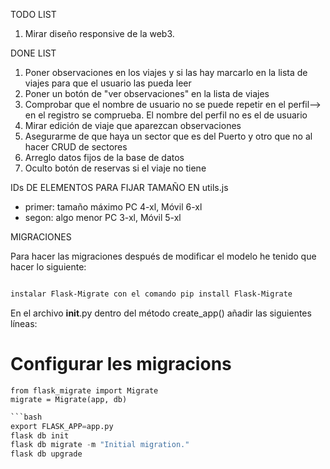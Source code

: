 TODO LIST
1. Mirar diseño responsive de la web3. 

DONE LIST
1. Poner observaciones en los viajes y si las hay marcarlo en la lista de viajes para que el usuario las pueda leer
2. Poner un botón de "ver observaciones" en la lista de viajes
3. Comprobar que el nombre de usuario no se puede repetir en el perfil--> en el registro se comprueba. El nombre del perfil no es el de usuario
4. Mirar edición de viaje que aparezcan observaciones
5. Asegurarme de que haya un sector que es del Puerto y otro que no al hacer CRUD de sectores
6. Arreglo datos fijos de la base de datos
7. Oculto botón de reservas si el viaje no tiene

IDs DE ELEMENTOS PARA FIJAR TAMAÑO EN utils.js

- primer: tamaño máximo PC 4-xl, Móvil 6-xl
- segon: algo menor  PC 3-xl, Móvil 5-xl

MIGRACIONES

Para hacer las migraciones después de modificar el modelo he tenido que hacer lo siguiente:
```bash

instalar Flask-Migrate con el comando pip install Flask-Migrate
```
En el archivo __init__.py dentro del método create_app() añadir las siguientes líneas:

# Configurar les migracions
    from flask_migrate import Migrate
    migrate = Migrate(app, db)

```python
```bash
export FLASK_APP=app.py
flask db init
flask db migrate -m "Initial migration."
flask db upgrade
```